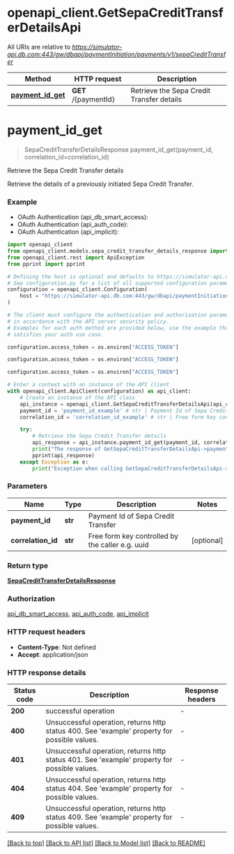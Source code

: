 # openapi_client.GetSepaCreditTransferDetailsApi

All URIs are relative to *https://simulator-api.db.com:443/gw/dbapi/paymentInitiation/payments/v1/sepaCreditTransfer*

Method | HTTP request | Description
------------- | ------------- | -------------
[**payment_id_get**](GetSepaCreditTransferDetailsApi.md#payment_id_get) | **GET** /{paymentId} | Retrieve the Sepa Credit Transfer details


# **payment_id_get**
> SepaCreditTransferDetailsResponse payment_id_get(payment_id, correlation_id=correlation_id)

Retrieve the Sepa Credit Transfer details

Retrieve the details of a previously initiated Sepa Credit Transfer.

### Example

* OAuth Authentication (api_db_smart_access):
* OAuth Authentication (api_auth_code):
* OAuth Authentication (api_implicit):

```python
import openapi_client
from openapi_client.models.sepa_credit_transfer_details_response import SepaCreditTransferDetailsResponse
from openapi_client.rest import ApiException
from pprint import pprint

# Defining the host is optional and defaults to https://simulator-api.db.com:443/gw/dbapi/paymentInitiation/payments/v1/sepaCreditTransfer
# See configuration.py for a list of all supported configuration parameters.
configuration = openapi_client.Configuration(
    host = "https://simulator-api.db.com:443/gw/dbapi/paymentInitiation/payments/v1/sepaCreditTransfer"
)

# The client must configure the authentication and authorization parameters
# in accordance with the API server security policy.
# Examples for each auth method are provided below, use the example that
# satisfies your auth use case.

configuration.access_token = os.environ["ACCESS_TOKEN"]

configuration.access_token = os.environ["ACCESS_TOKEN"]

configuration.access_token = os.environ["ACCESS_TOKEN"]

# Enter a context with an instance of the API client
with openapi_client.ApiClient(configuration) as api_client:
    # Create an instance of the API class
    api_instance = openapi_client.GetSepaCreditTransferDetailsApi(api_client)
    payment_id = 'payment_id_example' # str | Payment Id of Sepa Credit Transfer
    correlation_id = 'correlation_id_example' # str | Free form key controlled by the caller e.g. uuid (optional)

    try:
        # Retrieve the Sepa Credit Transfer details
        api_response = api_instance.payment_id_get(payment_id, correlation_id=correlation_id)
        print("The response of GetSepaCreditTransferDetailsApi->payment_id_get:\n")
        pprint(api_response)
    except Exception as e:
        print("Exception when calling GetSepaCreditTransferDetailsApi->payment_id_get: %s\n" % e)
```



### Parameters


Name | Type | Description  | Notes
------------- | ------------- | ------------- | -------------
 **payment_id** | **str**| Payment Id of Sepa Credit Transfer | 
 **correlation_id** | **str**| Free form key controlled by the caller e.g. uuid | [optional] 

### Return type

[**SepaCreditTransferDetailsResponse**](SepaCreditTransferDetailsResponse.md)

### Authorization

[api_db_smart_access](../README.md#api_db_smart_access), [api_auth_code](../README.md#api_auth_code), [api_implicit](../README.md#api_implicit)

### HTTP request headers

 - **Content-Type**: Not defined
 - **Accept**: application/json

### HTTP response details

| Status code | Description | Response headers |
|-------------|-------------|------------------|
**200** | successful operation |  -  |
**400** | Unsuccessful operation, returns http status 400. See &#39;example&#39; property for possible values. |  -  |
**401** | Unsuccessful operation, returns http status 401. See &#39;example&#39; property for possible values. |  -  |
**404** | Unsuccessful operation, returns http status 404. See &#39;example&#39; property for possible values. |  -  |
**409** | Unsuccessful operation, returns http status 409. See &#39;example&#39; property for possible values. |  -  |

[[Back to top]](#) [[Back to API list]](../README.md#documentation-for-api-endpoints) [[Back to Model list]](../README.md#documentation-for-models) [[Back to README]](../README.md)

